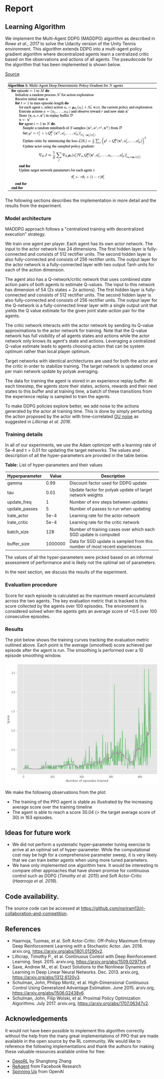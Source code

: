 # Report

## Learning Algorithm
We implement the Multi-Agent DDPG (MADDPG) algorithm as described in _Rowe et al., 2017_ to solve the Udacity version of
the Unity Tennis environment. This algorithm extends DDPG into a multi-agent policy gradient algorithm where
decentralized agents learn a centralized critic based on the observations and actions of all agents. The pseudocode
for the algorithm that has been implemented is shown below.

[Source](https://arxiv.org/pdf/1706.02275v4.pdf)

![Pseudocode](./images/MADDPG.png)

The following sections describes the implementation in more detail and the results from the experiment.

### Model architecture
MADDPG approach follows a "centralized training with decentralized execution" strategy.

We train one agent per player. Each agent has its own actor network. The input to the actor network
has 24 dimensions. The first hidden layer is fully-connected and consists of 512 rectifier units. The
second hidden layer is also fully-connected and consists of 256 rectifier units. The output layer for
the actor network is a fully-connected layer with two output Tanh units for each of the action dimension.

The agent also has a Q-network/critic network that uses combined state action pairs of both agents to
estimate Q-values. The input to this network has dimension of 54 (2x states + 2x actions). The first hidden
layer is fully-connected and consists of 512 rectifier units. The second hidden layer is also fully-connected
and consists of 256 rectifier units. The output layer for the Q-network is a fully-connected linear layer
with a single output unit that yields the Q value estimate for the given joint state-action pair for the agents.

The critic network interacts with the actor network by sending its Q-value approximations to the actor network
for training. Note that the Q-value network has full visibility of all agents states and actions while the
actor network only knows its agent's state and actions. Leveraging a centralized Q-value estimate leads to
agents choosing action that can be system optimum rather than local player optimum.

Target networks with identical architectures are used for both the actor and the critic in order to stabilize
training. The target network is updated once per main network update by polyak averaging.

The data for training the agent is stored in an experience replay buffer. At each timestep, the agents store
their states, actions, rewards and their next states to this buffer and at training time, a batch of these
transitions from the experience replay is sampled to train the agents.

To make DDPG policies explore better, we add noise to the actions generated by the actor at training time. This
is done by simply perturbing the action proposed by the actor with time-correlated
[OU noise](https://en.wikipedia.org/wiki/Ornstein–Uhlenbeck_process) as suggested in _Lillicrap et al. 2016_.

### Training details
In all of our experiments, we use the Adam optimizer with a learning rate of 5e-4 and
τ = 0.01 for updating the target networks. The values and description of all the hyper-parameters
are provided in the table below.

**Table:** List of hyper-parameters and their values

Hyperparameter | Value | Description
------------ | ------------- | -------------
gamma | 0.99 | Discount factor used for DDPG update
tau | 0.01 | Update factor for polyak update of target network weights
update_freq | 1 | Number of env steps between updates
update_passes | 5 | Number of passes to run when updating
lrate_actor | 5e-4 | Learning rate for the actor network
lrate_critic | 5e-4 | Learning rate for the critic network
batch_size | 128 | Number of training cases over which each SGD update is computed
buffer_size | 1000000 | Data for SGD update is sampled from this number of most recent experiences

The values of all the hyper-parameters were picked based on an informal assessment of performance and is likely not the optimal set of parameters.

In the next section, we discuss the results of the experiment.

### Evaluation procedure
Score for each episode is calculated as the maximum reward accumulated across the two agents.
The key evaluation metric that is tracked is this score collected by the agents over 100 episodes. The environment is considered solved when the agents gets an average score of +0.5
over 100 consecutive episodes.

### Results
The plot below shows the training curves tracking the evaluation metric outlined above. Each point is the average (smoothed) score achieved per episode after the agent is run. The smoothing is performed
over a 10 episode smoothing window.

![Results](./images/results.png)

We make the following observations from the plot:
* The training of the PPO agent is stable as illustrated by the increasing average score over the training timeline
* The agent is able to reach a score 30.04 (> the target average score of 30) in 163 episodes.

## Ideas for future work
* We did not perform a systematic hyper-parameter tuning exercise to arrive at an optimal set of hyper-parameter. While
the computational cost may be high for a comprehensive parameter sweep, it is very likely that we can train better
agents when using more tuned parameters.
* We have only implemented one algorithm here. It would be interesting to compare other approaches that have shown
  promise for continuous control such as DDPG (_Timothy et al. 2015_) and Soft Actor-Critic (_Haarnoja et al. 2018_).

## Code availability.
The source code can be accessed at https://github.com/nsriram13/rl-collaboration-and-competition.

## References
* Haarnoja, Tuomas, et al. Soft Actor-Critic: Off-Policy Maximum Entropy Deep Reinforcement Learning with a Stochastic Actor. Jan. 2018. arxiv.org, https://arxiv.org/abs/1801.01290v2.
* Lillicrap, Timothy P., et al. Continuous Control with Deep Reinforcement Learning. Sept. 2015. arxiv.org, https://arxiv.org/abs/1509.02971v6.
* Saxe, Andrew M., et al. Exact Solutions to the Nonlinear Dynamics of Learning in Deep Linear Neural Networks. Dec. 2013. arxiv.org, https://arxiv.org/abs/1312.6120v3.
* Schulman, John, Philipp Moritz, et al. High-Dimensional Continuous Control Using Generalized Advantage Estimation. June 2015. arxiv.org, https://arxiv.org/abs/1506.02438v6.
* Schulman, John, Filip Wolski, et al. Proximal Policy Optimization Algorithms. July 2017. arxiv.org, https://arxiv.org/abs/1707.06347v2.

## Acknowledgements
It would not have been possible to implement this algorithm correctly without the help
from the many great implementations of PPO that are made available in the open source
by the RL community. We would like to reference the following implementations and thank
the authors for making these valuable resources available online for free:
* [DeepRL](https://github.com/ShangtongZhang/DeepRL) by Shangtong Zhang
* [ReAgent](https://github.com/facebookresearch/ReAgent/blob/master/reagent/training/ppo_trainer.py) from Facebook Research
* [Spinning Up](https://github.com/openai/spinningup/blob/master/spinup/algos/pytorch/ppo/ppo.py) from OpenAI
